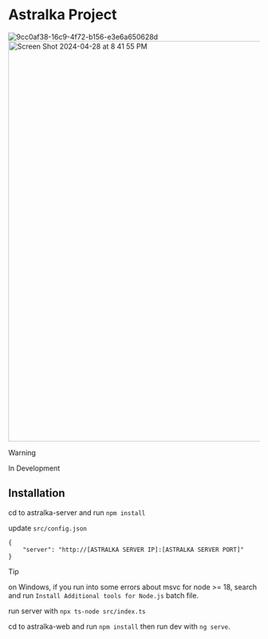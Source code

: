 # Astralka Project #
![9cc0af38-16c9-4f72-b156-e3e6a650628d](https://github.com/coopernyc/astralka/assets/11201225/5fd9ffcb-453b-43eb-9b7f-729b2dc914a2)  
<img width="802" alt="Screen Shot 2024-04-28 at 8 41 55 PM" src="https://github.com/coopernyc/astralka/assets/11201225/26a7fb7c-c30c-434f-8ef2-0bbb28c62a3c">


> [!WARNING]
> In Development

## Installation ##

cd to astralka-server and run `npm install`

update `src/config.json`

```
{
    "server": "http://[ASTRALKA SERVER IP]:[ASTRALKA SERVER PORT]"
}
```

> [!TIP]
> on Windows, if you run into some errors about msvc for node >= 18, search and run `Install Additional tools for Node.js` batch file.

run server with `npx ts-node src/index.ts`

cd to astralka-web and run `npm install`
then run dev with `ng serve`.
